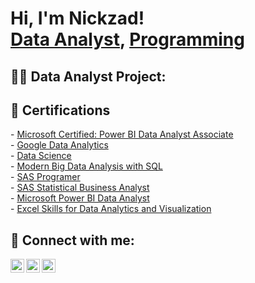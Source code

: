 <h1>Hi, I'm Nickzad! <br/><a href="https://www.linkedin.com/in/nickzad-pratama/">Data Analyst</a>, <a href="https://github.com/nickzadpratama">Programming</a></h1>

<h2>👨‍💻 Data Analyst Project:</h2>

<h2>📄 Certifications</h2>
- <a href="https://learn.microsoft.com/id-id/users/nickzadpratama-3297/credentials/5b5ffe9daaf48651?ref=https%3A%2F%2Fwww.linkedin.com%2F">Microsoft Certified: Power BI Data Analyst Associate</a><br>
- <a href="https://www.coursera.org/account/accomplishments/professional-cert/VCHBCZ6BCTD7?utm_source=link&utm_medium=certificate&utm_content=cert_image&utm_campaign=sharing_cta&utm_product=prof">Google Data Analytics</a><br>
- <a href="https:https://www.coursera.org/account/accomplishments/specialization/HZ6BL8Q4GHYA?utm_source=link&utm_medium=certificate&utm_content=cert_image&utm_campaign=sharing_cta&utm_product=s12n">Data Science</a><br>
- <a href="https://www.coursera.org/account/accomplishments/specialization/47U2FRWGDG5S?utm_source=link&utm_medium=certificate&utm_content=cert_image&utm_campaign=sharing_cta&utm_product=s12n">Modern Big Data Analysis with SQL</a><br>
- <a href="https://www.coursera.org/account/accomplishments/professional-cert/WNBE9RPCGAHJ?utm_source=link&utm_medium=certificate&utm_content=cert_image&utm_campaign=sharing_cta&utm_product=prof">SAS Programer</a><br>
- <a href="https://www.coursera.org/account/accomplishments/professional-cert/4X5WS25L6FCA?utm_source=link&utm_medium=certificate&utm_content=cert_image&utm_campaign=sharing_cta&utm_product=prof">SAS Statistical Business Analyst</a><br>
- <a href="https://www.coursera.org/account/accomplishments/professional-cert/A5CRJJKJ8DNM?utm_source=link&utm_medium=certificate&utm_content=cert_image&utm_campaign=sharing_cta&utm_product=prof">Microsoft Power BI Data Analyst</a><br>
- <a href="https://www.coursera.org/account/accomplishments/specialization/Z973GMDTSKDM?utm_source=link&utm_medium=certificate&utm_content=cert_image&utm_campaign=sharing_cta&utm_product=s12n">Excel Skills for Data Analytics and Visualization</a><br>

<h2> 🤳 Connect with me:</h2>

[<img align="left" alt="Nickzad | LinkedIn" width="22px" src="https://cdn.jsdelivr.net/npm/simple-icons@v3/icons/linkedin.svg" />][linkedin]
[<img align="left" alt="Nickzad | Twitter" width="22px" src="https://cdn.jsdelivr.net/npm/simple-icons@v3/icons/twitter.svg" />][twitter]
[<img align="left" alt="Nickzad | Instagram" width="22px" src="https://cdn.jsdelivr.net/npm/simple-icons@v3/icons/instagram.svg" />][instagram]

[twitter]: https://x.com/nickzadp
[instagram]: https://www.instagram.com/nikzadp/
[linkedin]: https://www.linkedin.com/in/nickzad-pratama/

<!--
**nickzadpratama/nickzadpratamaa** is a ✨ _special_ ✨ repository because its `README.md` (this file) appears on your GitHub profile.

Here are some ideas to get you started:

- 🔭 I’m currently working on ...
- 🌱 I’m currently learning Data Analyst
- 👯 I’m looking to collaborate on Work as Data Analyst
- 🤔 I’m looking for help with Data Analyst
- 💬 Ask me about Data Analyst/ Data Science
- 📫 How to reach me: 0859106980511(WA)|nickzadpratama7@gmail.com(email)
-->
